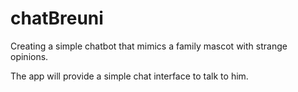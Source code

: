 # chatBreuni
Creating a simple chatbot that mimics a family mascot with strange opinions.

The app will provide a simple chat interface to talk to him.

